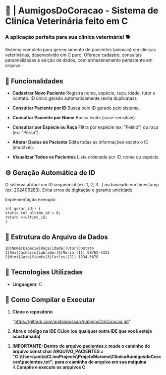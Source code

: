 # 🐶 | AumigosDoCoracao - Sistema de Cliníca Veterinária feito em C

### **A aplicação perfeita para sua cliníca veterinária!**  🐕

Sistema completo para gerenciamento de pacientes (animais) em clínicas veterinárias, desenvolvido em C puro. Oferece cadastro, consultas personalizadas e edição de dados, com armazenamento persistente em arquivo.

## 🐾 Funcionalidades
- **Cadastrar Novo Paciente**
  Registra nome, espécie, raça, idade, tutor e contato.
  ID único gerado automaticamente (evita duplicatas).

- **Consultar Paciente por ID**
  Busca pelo ID gerado pelo sistema.

- **Consultar Paciente por Nome**
  Busca exata (case-sensitive).

- **Consultar por Espécie ou Raça**
  Filtra por espécie (ex: "Felino") ou raça (ex: "Persa").

- **Alterar Dados do Paciente**
  Edita todas as informações exceto o ID (imutável).

- **Visualizar Todos os Pacientes**
  Lista ordenada por ID, nome ou espécie.

## ⚙️ Geração Automática de ID
O sistema atribui um ID sequencial (ex: 1, 2, 3...) ou baseado em timestamp (ex: 202406283).
Evita erros de digitação e garante unicidade.

Implementação exemplo:

```
int gerar_id() {  
static int ultimo_id = 0;  
return ++ultimo_id;  
}
```

## 📁 Estrutura do Arquivo de Dados
```
ID|Nome|Espécie|Raça|Idade|Tutor|Contato  
1|Rex|Cachorro|Labrador|5|Maria|(11) 98765-4321  
2|Mimi|Gato|Siamês|3|Carlos|(21) 1234-5678  
```

## 🚀 Tecnologias Utilizadas
- **Linguagem:** C


## 📖 Como Compilar e Executar
1. **Clone o repositório**

   "https://github.com/anitaspossar/AumigosDoCoracao.git"

2. **Abra o código na IDE CLion (ou qualquer outra IDE que você esteja acostumado)**
3. **IMPORTANTE: Dentro do arquivo pacientes.c mude o caminho do arquivo const char ARQUIVO_PACIENTES = "C:\\Users\\anita\\CLionProjects\\ProjetoMaromo\\ClinicaAumigosdoCoracao\\pacientes.txt"; para o caminho do arquivo em sua máquina**
4.**Compile e execute os arquivos C**